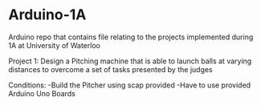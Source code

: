 # Arduino-1A
Arduino repo that contains file relating to the projects implemented during 1A at University of Waterloo

Project 1:
Design a Pitching machine that is able to launch balls at varying distances to overcome a set of tasks presented by the judges

Conditions:
-Build the Pitcher using scap provided
-Have to use provided Arduino Uno Boards
